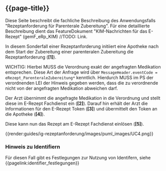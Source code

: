 ## {{page-title}}

Diese Seite beschreibt die fachliche Beschreibung des Anwendungsfalls "Rezeptanforderung für Parenterale Zubereitung". Für eine detaillierte Beschreibung dient das FeatureDokument "KIM-Nachrichten für das E-Rezept" (gemF_eRp_KIM) //TODO: Link.

In diesem Sonderfall einer Rezeptanforderung initiiert eine Apotheke nach dem Start der Zubereitung einer parenteralen Zubereitung die Rezeptanforderung (**[1]**).

WICHTIG: Hierbei MUSS die Verordnung exakt der angefragten Medikation entsprechen. Diese Art der Anfrage wird über `MessageHeader.eventCode = eRezept_ParenteraleZubereitung*` kenntlich. Hierdurch MUSS im PS der verordnenden LEI der Hinweis gegeben werden, dass die zu verordnende nicht von der angefragten Medikation abweichen darf.

Der Arzt übernimmt die angefragte Medikation in die Verordnung und stellt diese im E-Rezept Fachdienst ein (**[2]**). Darauf hin erhält der Arzt die Informationen für den E-Rezept Token (**[3]**) und übermittelt den Token an die Apotheke (**[4]**).

Diese kann nun das Rezept am E-Rezept Fachdienst einlösen (**[5]**).

{{render:guides/ig-rezeptanforderung/images/puml_images/UC4.png}}

### Hinweis zu Identifiern

Für diesen Fall gibt es Festlegungen zur Nutzung von Identifern, siehe {{pagelink:identifier_festlegungen}}
